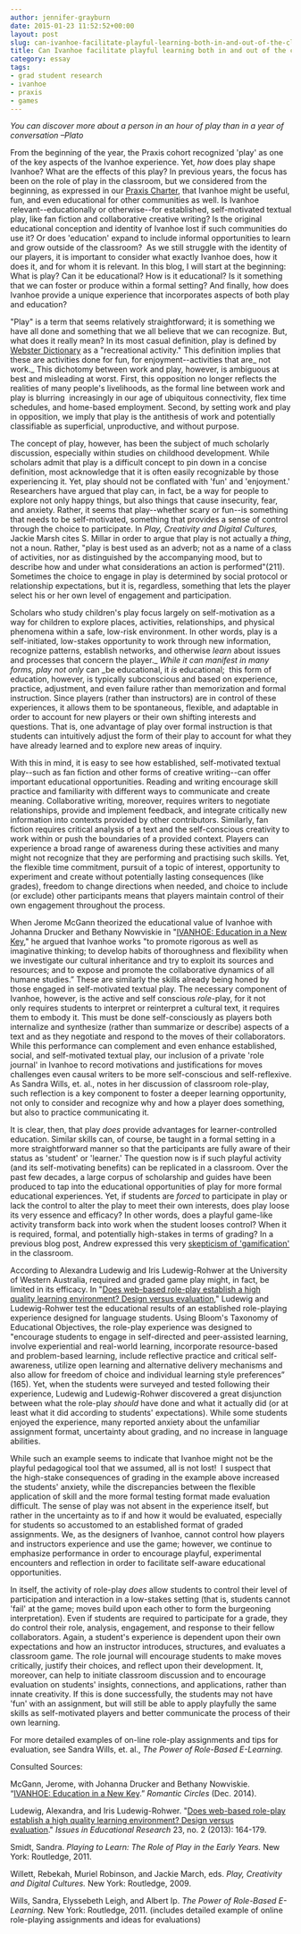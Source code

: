 ```yaml
---
author: jennifer-grayburn
date: 2015-01-23 11:52:52+00:00
layout: post
slug: can-ivanhoe-facilitate-playful-learning-both-in-and-out-of-the-classroom
title: Can Ivanhoe facilitate playful learning both in and out of the classroom?
category: essay
tags:
- grad student research
- ivanhoe
- praxis
- games
---
```


_You can discover more about a person in an hour of play than in a year of conversation –Plato_


From the beginning of the year, the Praxis cohort recognized 'play' as one of the key aspects of the Ivanhoe experience. Yet, _how_ does play shape Ivanhoe? What are the effects of this play? In previous years, the focus has been on the role of play in the classroom, but we considered from the beginning, as expressed in our [Praxis Charter](https://praxis.scholarslab.org/charter/charter-2014-2015/), that Ivanhoe might be useful, fun, and even educational for other communities as well. Is Ivanhoe relevant--educationally or otherwise--for established, self-motivated textual play, like fan fiction and collaborative creative writing? Is the original educational conception and identity of Ivanhoe lost if such communities do use it? Or does 'education' expand to include informal opportunities to learn and grow outside of the classroom?  As we still struggle with the identity of our players, it is important to consider what exactly Ivanhoe does, how it does it, and for whom it is relevant. In this blog, I will start at the beginning: What is play? Can it be educational? How is it educational? Is it something that we can foster or produce within a formal setting? And finally, how does Ivanhoe provide a unique experience that incorporates aspects of both play and education?

"Play" is a term that seems relatively straightforward; it is something we have all done and something that we all believe that we can recognize. But, what does it really mean? In its most casual definition, play is defined by [Webster Dictionary](http://www.merriam-webster.com/dictionary/play) as a "recreational activity." This definition implies that these are activities done for fun, for enjoyment--activities that are_ not work._ This dichotomy between work and play, however, is ambiguous at best and misleading at worst. First, this opposition no longer reflects the realities of many people's livelihoods, as the formal line between work and play is blurring  increasingly in our age of ubiquitous connectivity, flex time schedules, and home-based employment. Second, by setting work and play in opposition, we imply that play is the antithesis of work and potentially classifiable as superficial, unproductive, and without purpose.

The concept of play, however, has been the subject of much scholarly discussion, especially within studies on childhood development. While scholars admit that play is a difficult concept to pin down in a concise definition, most acknowledge that it is often easily recognizable by those experiencing it. Yet, play should not be conflated with 'fun' and 'enjoyment.' Researchers have argued that play can, in fact, be a way for people to explore not only happy things, but also things that cause insecurity, fear, and anxiety. Rather, it seems that play--whether scary or fun--is something that needs to be self-motivated, something that provides a sense of control through the choice to participate. In _Play, Creativity and Digital Cultures,_ Jackie Marsh cites S. Millar in order to argue that play is not actually a _thing_, not a noun. Rather, "play is best used as an adverb; not as a name of a class of activities, nor as distinguished by the accompanying mood, but to describe how and under what considerations an action is performed"(211). Sometimes the choice to engage in play is determined by social protocol or relationship expectations, but it is, regardless, something that lets the player select his or her own level of engagement and participation.

Scholars who study children's play focus largely on self-motivation as a way for children to explore places, activities, relationships, and physical phenomena within a safe, low-risk environment. In other words, play is a self-initiated, low-stakes opportunity to work through new information, recognize patterns, establish networks, and otherwise _learn_ about issues and processes that concern the player._ _While it can manifest in many forms, play not only_ can _be educational, it _is_ educational;  this form of education, however, is typically subconscious and based on experience, practice, adjustment, and even failure rather than memorization and formal instruction. Since players (rather than instructors) are in control of these experiences, it allows them to be spontaneous, flexible, and adaptable in order to account for new players or their own shifting interests and questions. That is, one advantage of play over formal instruction is that students can intuitively adjust the form of their play to account for what they have already learned and to explore new areas of inquiry.

With this in mind, it is easy to see how established, self-motivated textual play--such as fan fiction and other forms of creative writing--can offer important educational opportunities. Reading and writing encourage skill practice and familiarity with different ways to communicate and create meaning. Collaborative writing, moreover, requires writers to negotiate relationships, provide and implement feedback, and integrate critically new information into contexts provided by other contributors. Similarly, fan fiction requires critical analysis of a text and the self-conscious creativity to work within or push the boundaries of a provided context. Players can experience a broad range of awareness during these activities and many might not recognize that they are performing and practising such skills. Yet, the flexible time commitment, pursuit of a topic of interest, opportunity to experiment and create without potentially lasting consequences (like grades), freedom to change directions when needed, and choice to include (or exclude) other participants means that players maintain control of their own engagement throughout the process.

When Jerome McGann theorized the educational value of Ivanhoe with Johanna Drucker and Bethany Nowviskie in "[IVANHOE: Education in a New Key](http://www.rc.umd.edu/pedagogies/commons/innovations/IVANHOE.html#session)," he argued that Ivanhoe works "to promote rigorous as well as imaginative thinking; to develop habits of thoroughness and flexibility when we investigate our cultural inheritance and try to exploit its sources and resources; and to expose and promote the collaborative dynamics of all humane studies.” These are similarly the skills already being honed by those engaged in self-motivated textual play. The necessary component of Ivanhoe, however, is the active and self conscious <i>role-</i>play, for it not only requires students to interpret or reinterpret a cultural text, it requires them to embody it. This must be done self-consciously as players both internalize and synthesize (rather than summarize or describe) aspects of a text and as they negotiate and respond to the moves of their collaborators. While this performance can complement and even enhance established, social, and self-motivated textual play, our inclusion of a private 'role journal' in Ivanhoe to record motivations and justifications for moves challenges even causal writers to be more self-conscious and self-reflexive. As Sandra Wills, et. al., notes in her discussion of classroom role-play, such reflection is a key component to foster a deeper learning opportunity, not only to consider and recognize why and how a player does something, but also to practice communicating it.

It is clear, then, that play _does_ provide advantages for learner-controlled education. Similar skills can, of course, be taught in a formal setting in a more straightforward manner so that the participants are fully aware of their status as 'student' or 'learner.' The question now is if such playful activity (and its self-motivating benefits) can be replicated in a classroom. Over the past few decades, a large corpus of scholarship and guides have been produced to tap into the educational opportunities of play for more formal educational experiences. Yet, if students are _forced_ to participate in play or lack the control to alter the play to meet their own interests, does play loose its very essence and efficacy? In other words, does a playful game-like activity transform back into work when the student looses control? When it is required, formal, and potentially high-stakes in terms of grading? In a previous blog post, Andrew expressed this very [skepticism of 'gamification'](http://scholarslab.org/grad-student-research/steps-taken/) in the classroom.

According to Alexandra Ludewig and Iris Ludewig-Rohwer at the University of Western Australia, required and graded game play might, in fact, be limited in its efficacy. In "[Does web-based role-play establish a high quality learning environment? Design versus evaluation](http://www.iier.org.au/iier23/ludewig.pdf)," Ludewig and Ludewig-Rohwer test the educational results of an established role-playing experience designed for language students. Using Bloom's Taxonomy of Educational Objectives, the role-play experience was designed to "encourage students to engage in self-directed and peer-assisted learning, involve experiential and real-world learning, incorporate resource-based and problem-based learning, include reflective practice and critical self-awareness, utilize open learning and alternative delivery mechanisms and also allow for freedom of choice and individual learning style preferences” (165). Yet, when the students were surveyed and tested following their experience, Ludewig and Ludewig-Rohwer discovered a great disjunction between what the role-play _should_ have done and what it actually did (or at least what it did according to students' expectations). While some students enjoyed the experience, many reported anxiety about the unfamiliar assignment format, uncertainty about grading, and no increase in language abilities.

While such an example seems to indicate that Ivanhoe might not be the playful pedagogical tool that we assumed, all is not lost!  I suspect that the high-stake consequences of grading in the example above increased the students' anxiety, while the discrepancies between the flexible application of skill and the more formal testing format made evaluation difficult. The sense of play was not absent in the experience itself, but rather in the uncertainty as to if and how it would be evaluated, especially for students so accustomed to an established format of graded assignments. We, as the designers of Ivanhoe, cannot control how players and instructors experience and use the game; however, we continue to emphasize performance in order to encourage playful, experimental encounters and reflection in order to facilitate self-aware educational opportunities.

In itself, the activity of role-play _does_ allow students to control their level of participation and interaction in a low-stakes setting (that is, students cannot 'fail' at the game; moves build upon each other to form the burgeoning interpretation). Even if students are required to participate for a grade, they do control their role, analysis, engagement, and response to their fellow collaborators. Again, a student's experience is dependent upon their own expectations and how an instructor introduces, structures, and evaluates a classroom game. The role journal will encourage students to make moves critically, justify their choices, and reflect upon their development. It, moreover, can help to initiate classroom discussion and to encourage evaluation on students' insights, connections, and applications, rather than innate creativity. If this is done successfully, the students may not have 'fun' with an assignment, but will still be able to apply playfully the same skills as self-motivated players and better communicate the process of their own learning.

For more detailed examples of on-line role-play assignments and tips for evaluation, see Sandra Wills, et. al., _The Power of Role-Based E-Learning._



Consulted Sources:

McGann, Jerome, with Johanna Drucker and Bethany Nowviskie. “[IVANHOE: Education in a New Key](http://www.rc.umd.edu/pedagogies/commons/innovations/IVANHOE.html#session).” _Romantic Circles_ (Dec. 2014).

Ludewig, Alexandra, and Iris Ludewig-Rohwer. "[Does web-based role-play establish a high quality learning environment? Design versus evaluation](http://www.iier.org.au/iier23/ludewig.pdf)." _Issues in Educational Research_ 23, no. 2 (2013): 164-179.

Smidt, Sandra. _Playing to Learn: The Role of Play in the Early Years._ New York: Routledge, 2011.

Willett, Rebekah, Muriel Robinson, and Jackie March, eds. _Play, Creativity and Digital Cultures._ New York: Routledge, 2009.

Wills, Sandra, Elyssebeth Leigh, and Albert Ip. _The Power of Role-Based E-Learning._ New York: Routledge, 2011. (includes detailed example of online role-playing assignments and ideas for evaluations)
